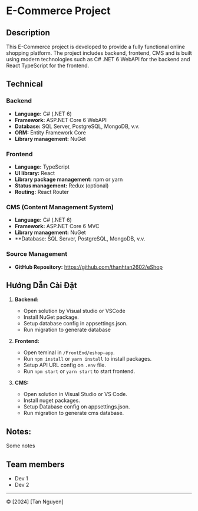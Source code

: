 # E-Commerce Project

## Description

This E-Commerce project is developed to provide a fully functional online shopping platform. The project includes backend, frontend, CMS and is built using modern technologies such as C# .NET 6 WebAPI for the backend and React TypeScript for the frontend.

## Technical

### Backend

- **Language:** C# (.NET 6)
- **Framework:** ASP.NET Core 6 WebAPI
- **Database:** SQL Server, PostgreSQL, MongoDB, v.v.
- **ORM:** Entity Framework Core
- **Library management:** NuGet

### Frontend

- **Language:** TypeScript
- **UI library:** React
- **Library package management:** npm or yarn
- **Status management:** Redux (optional)
- **Routing:** React Router

### CMS (Content Management System)

- **Language:** C# (.NET 6)
- **Framework:** ASP.NET Core 6 MVC
- **Library management:** NuGet
- **Database: SQL Server, PostgreSQL, MongoDB, v.v.

### Source Management

- **GitHub Repository:** https://github.com/thanhtan2602/eShop

## Hướng Dẫn Cài Đặt

1. **Backend:**
   - Open solution by Visual studio or VSCode
   - Install NuGet package.
   - Setup database config in appsettings.json.
   - Run migration to generate database

2. **Frontend:**
   - Open teminal in `/FrontEnd/eshop-app`.
   - Run `npm install` or `yarn install` to install packages.
   - Setup API URL config on `.env` file.
   - Run `npm start` or `yarn start` to start frontend.

3. **CMS:**
   - Open solution in Visual Studio or VS Code.
   - Install nuget packages.
   - Setup Database config on appsettings.json.
   - Run migration to generate cms database.

## Notes:

Some notes

## Team members

- Dev 1
- Dev 2

---
© [2024] [Tan Nguyen]
